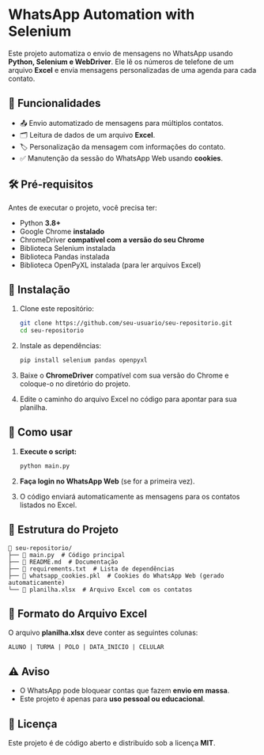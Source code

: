 # WhatsApp Automation with Selenium

Este projeto automatiza o envio de mensagens no WhatsApp usando **Python, Selenium e WebDriver**. Ele lê os números de telefone de um arquivo **Excel** e envia mensagens personalizadas de uma agenda para cada contato.

## 📌 Funcionalidades
- 📤 Envio automatizado de mensagens para múltiplos contatos.
- 🗂️ Leitura de dados de um arquivo **Excel**.
- 🏷️ Personalização da mensagem com informações do contato.
- ✅ Manutenção da sessão do WhatsApp Web usando **cookies**.

## 🛠️ Pré-requisitos
Antes de executar o projeto, você precisa ter:

- Python **3.8+**
- Google Chrome **instalado**
- ChromeDriver **compatível com a versão do seu Chrome**
- Biblioteca Selenium instalada
- Biblioteca Pandas instalada
- Biblioteca OpenPyXL instalada (para ler arquivos Excel)

## 🔧 Instalação
1. Clone este repositório:
   ```bash
   git clone https://github.com/seu-usuario/seu-repositorio.git
   cd seu-repositorio
   ```

2. Instale as dependências:
   ```bash
   pip install selenium pandas openpyxl
   ```

3. Baixe o **ChromeDriver** compatível com sua versão do Chrome e coloque-o no diretório do projeto.

4. Edite o caminho do arquivo Excel no código para apontar para sua planilha.

## 🚀 Como usar
1. **Execute o script:**
   ```bash
   python main.py
   ```

2. **Faça login no WhatsApp Web** (se for a primeira vez).

3. O código enviará automaticamente as mensagens para os contatos listados no Excel.

## 📂 Estrutura do Projeto
```
📂 seu-repositorio/
├── 📄 main.py  # Código principal
├── 📄 README.md  # Documentação
├── 📄 requirements.txt  # Lista de dependências
├── 📄 whatsapp_cookies.pkl  # Cookies do WhatsApp Web (gerado automaticamente)
└── 📄 planilha.xlsx  # Arquivo Excel com os contatos
```

## 📝 Formato do Arquivo Excel
O arquivo **planilha.xlsx** deve conter as seguintes colunas:
```
ALUNO | TURMA | POLO | DATA_INICIO | CELULAR
```

## ⚠️ Aviso
- O WhatsApp pode bloquear contas que fazem **envio em massa**.
- Este projeto é apenas para **uso pessoal ou educacional**.

## 📜 Licença
Este projeto é de código aberto e distribuído sob a licença **MIT**.

